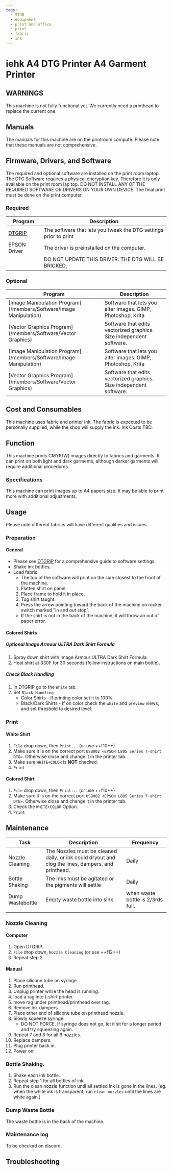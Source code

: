 ```yaml
---
tags:
  - STUB
  - equipment
  - print and office
  - print
  - fabric
  - ink
---
```

# iehk A4 DTG Printer A4 Garment Printer

## WARNINGS
This machine is not fully functional yet. 
We currently need a printhead to replace the current one.

## Manuals 
The manuals for this machine are on the printroom compute.
Please note that these manuals are not comprehensive.

## Firmware, Drivers, and Software
The required and optional software are installed on the print room laptop.
The DTG Software requires a physical encryption key.
Therefore it is only available on the print room lap top.
DO NOT INSTALL ANY OF THE REQUIRED SOFTWARE OR DRIVERS ON YOUR OWN DEVICE.
The final print must be done on the print computer.

### Required

| Program                          | Description                                                      |
|----------------------------------|------------------------------------------------------------------|
| [DTGRIP](/members/Software/DTGRIP) | The software that lets you tweak the DTG settings prior to print |
| EPSON Driver                     | The driver is preinstalled on the computer.                      |
|                                  | DO NOT UPDATE THIS DRIVER. THE DTG WILL BE BRICKED.              |

### Optional

| Program                                                          | Description                                                         |
|------------------------------------------------------------------|---------------------------------------------------------------------|
| [Image Manipulation Program](/members/Software/Image Manipulation) | Software that lets you alter images. GIMP, Photoshop, Krita         |
| [Vector Graphics Program](/members/Software/Vector Graphics)       | Software that edits vectorized graphics. Size independent software. |
| [Image Manipulation Program](/members/Software/Image Manipulation) | Software that lets you alter images. GIMP, Photoshop, Krita         |
| [Vector Graphics Program](/members/Software/Vector Graphics)       | Software that edits vectorized graphics. Size independent software. |

## Cost and Consumables 
This machine uses fabric and printer ink.
The fabric is expected to be personally supplied, while the shop will supply the ink.
Ink Costs TBD.

## Function
This machine prints CMYK(W) images directly to fabrics and garments.
It can print on both light and dark garments, although darker garments will require additional procedures.
    
### Specifications
This machine can print images up to A4 papers size.
It may be able to print more with additional adjustments.

## Usage
Please note different fabrics will have different qualities and issues.
### Preparation
#### General

* Please see [DTGRIP](/members/Software/DTGRIP) for a comprehensive guide to software settings.
* Shake ink bottles.
* Load fabric.
   * The top of the software will print on the side closest to the front of the machine. 
   1. Flatten shirt on panel.
   2. Place frame to hold it in place.
   3. Tug shirt taught.
   4. Press the arrow pointing toward the back of the machine on rocker switch marked "in and out stop".
    - If the shirt is not in the back of the machine, it will throw an out of paper error.

#### Colored Shirts
##### Optional Image Armour ULTRA Dark Shirt Formula
1. Spray down shirt with Image Armour ULTRA Dark Shirt Formula.
2. Heat shirt at 330F for 30 seconds (follow instructions on main bottle).
##### Check Black Handling
1. In DTGRIP go to the `White` tab.
2. Set `Black Handling`
   * Color Shirts - If printing color set it to 100%. 
   * Black/Dark Shirts - If on color check the `white` and `preview` views, and set threshold to desired level.

### Print
#### White Shirt
1. `File` drop down, then `Print...` (or use ++f10++)
2. Make sure it is on the correct port `USB002 <EPSON L805 Series T-shirt DTG>`. Otherwise close and change it in the printer tab.
3. Make sure `WHITE+COLOR` is **NOT** checked.
4. `Print`

#### Colored Shirt
1. `File` drop down, then `Print...` (or use ++f10++)
2. Make sure it is on the correct port `USB002 <EPSON L805 Series T-shirt DTG>`. Otherwise close and change it in the printer tab.
3. Check the `WHITE+COLOR` Option.
4. `Print`

## Maintenance
| Task             | Description                                                                                        | Frequency                         |
|------------------|----------------------------------------------------------------------------------------------------|-----------------------------------|
| Nozzle Cleaning  | The Nozzles must be cleaned daily, or ink could dryout and clog the lines, dampers, and printhead. | Daily                             |
| Bottle Shaking   | The inks must be agitated or the pigments will settle                                              | Daily                             |
| Dump Wastebottle | Empty waste bottle into sink                                                                       | when waste bottle is 2/3rds full. |
|                  |                                                                                                    |                                   |

### Nozzle Cleaning
#### Computer
1. Open DTGRIP.
2. `File` drop down, `Nozzle Cleaning` (or use ++f12++)
3. Repeat step 2.

#### Manual
1. Place silicone tube on syringe.
2. Run printhead.
3. Unplug printer while the head is running.
4. load a rag into t-shirt printer.
5. move rag under printhead/printhead over rag.
6. Remove ink dampers.
7. Place other end of silicone tube on printhead nozzle.
8. Slowly squeeze syringe.
   * DO NOT FORCE. If syringe does not go, let it sit for a longer period and try squeezing again.
9. Repeat 7 and 8 for all 6 nozzles.
10. Replace dampers.
11. Plug printer back in.
12. Power on.

### Bottle Shaking.
1. Shake each ink bottle.
2. Repeat step 1 for all bottles of ink.
3. Run the clean nozzle function until all settled ink is gone in the lines. (eg. when the white ink is transparent, run `clean nozzles` until the lines are white again.)

### Dump Waste Bottle 
The waste bottle is in the back of the machine.

### Maintenance log
To be checked on discord.

## Troubleshooting
